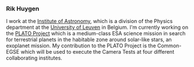 ### Rik Huygen

I work at the [Institute of Astronomy](https://fys.kuleuven.be/ster/), which is a division of the Physics department at the [University of Leuven](https://www.kuleuven.be/english/) in Belgium. I'm currently working on the [PLATO Project](https://www.esa.int/Science_Exploration/Space_Science/Plato) which is a medium-class ESA science mission in search for terrestrial planets in the habitable zone around solar-like stars, an exoplanet mission. My contribution to the PLATO Project is the Common-EGSE which will be used to execute the Camera Tests at four different collaborating institutes.

<!--
**rhuygen/rhuygen** is a ✨ _special_ ✨ repository because its `README.md` (this file) appears on your GitHub profile.

Here are some ideas to get you started:

- 🔭 I’m currently working on ...
- 🌱 I’m currently learning ...
- 👯 I’m looking to collaborate on ...
- 🤔 I’m looking for help with ...
- 💬 Ask me about ...
- 📫 How to reach me: ...
- 😄 Pronouns: ...
- ⚡ Fun fact: ...
-->
